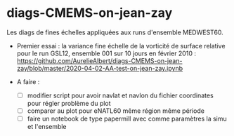 # diags-CMEMS-on-jean-zay

Les diags de fines échelles appliquées aux runs d'ensemble MEDWEST60.

 - Premier essai : la variance fine échelle de la vorticité de surface relative pour le run GSL12, ensemble 001 sur 10 jours en février 2010 : https://github.com/AurelieAlbert/diags-CMEMS-on-jean-zay/blob/master/2020-04-02-AA-test-on-jean-zay.ipynb

 - A faire :
   - [ ] modifier script pour avoir navlat et navlon du fichier coordinates pour régler problème du plot
   - [ ] comparer au plot pour eNATL60 même région même période
   - [ ] faire un notebook de type papermill avec comme paramètres la simu et l'ensemble
